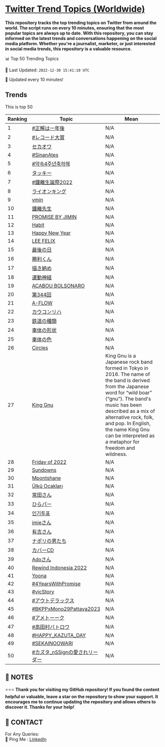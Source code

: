 [Twitter Trend Topics (Worldwide)](https://github.com/ErcinDedeoglu/Twitter-Trend-Topics)
==========

**This repository tracks the top trending topics on Twitter from around the world. 
The script runs on every 10 minutes, ensuring that the most popular topics are always up to date. 
With this repository, you can stay informed on the latest trends and conversations happening on the social media platform. 
Whether you're a journalist, marketer, or just interested in social media trends, this repository is a valuable resource.**


📊 Top 50 Trending Topics

📆 Last Updated: `2022-12-30 15:41:10 UTC`

🔧 Updated every 10 minutes!


## Trends

This is top 50

| Ranking | Topic | Mean |
| ------- | ------------ | ------------ |
| 1 | [#正解は一年後](http://twitter.com/search?q=%23%e6%ad%a3%e8%a7%a3%e3%81%af%e4%b8%80%e5%b9%b4%e5%be%8c) | N/A |
| 2 | [#レコード大賞](http://twitter.com/search?q=%23%e3%83%ac%e3%82%b3%e3%83%bc%e3%83%89%e5%a4%a7%e8%b3%9e) | N/A |
| 3 | [セカオワ](http://twitter.com/search?q=%e3%82%bb%e3%82%ab%e3%82%aa%e3%83%af) | N/A |
| 4 | [#SinanAteş](http://twitter.com/search?q=%23SinanAte%c5%9f) | N/A |
| 5 | [#약속4주년축하해](http://twitter.com/search?q=%23%ec%95%bd%ec%86%8d4%ec%a3%bc%eb%85%84%ec%b6%95%ed%95%98%ed%95%b4) | N/A |
| 6 | [タッキー](http://twitter.com/search?q=%e3%82%bf%e3%83%83%e3%82%ad%e3%83%bc) | N/A |
| 7 | [#鍾離生誕祭2022](http://twitter.com/search?q=%23%e9%8d%be%e9%9b%a2%e7%94%9f%e8%aa%95%e7%a5%ad2022) | N/A |
| 8 | [ライオンキング](http://twitter.com/search?q=%e3%83%a9%e3%82%a4%e3%82%aa%e3%83%b3%e3%82%ad%e3%83%b3%e3%82%b0) | N/A |
| 9 | [vmin](http://twitter.com/search?q=vmin) | N/A |
| 10 | [鍾離先生](http://twitter.com/search?q=%e9%8d%be%e9%9b%a2%e5%85%88%e7%94%9f) | N/A |
| 11 | [PROMISE BY JIMIN](http://twitter.com/search?q=PROMISE+BY+JIMIN) | N/A |
| 12 | [Habit](http://twitter.com/search?q=Habit) | N/A |
| 13 | [Happy New Year](http://twitter.com/search?q=Happy+New+Year) | N/A |
| 14 | [LEE FELIX](http://twitter.com/search?q=LEE+FELIX) | N/A |
| 15 | [最後の日](http://twitter.com/search?q=%e6%9c%80%e5%be%8c%e3%81%ae%e6%97%a5) | N/A |
| 16 | [勝利くん](http://twitter.com/search?q=%e5%8b%9d%e5%88%a9%e3%81%8f%e3%82%93) | N/A |
| 17 | [描き納め](http://twitter.com/search?q=%e6%8f%8f%e3%81%8d%e7%b4%8d%e3%82%81) | N/A |
| 18 | [運動神経](http://twitter.com/search?q=%e9%81%8b%e5%8b%95%e7%a5%9e%e7%b5%8c) | N/A |
| 19 | [ACABOU BOLSONARO](http://twitter.com/search?q=ACABOU+BOLSONARO) | N/A |
| 20 | [第344回](http://twitter.com/search?q=%e7%ac%ac344%e5%9b%9e) | N/A |
| 21 | [A-FLOW](http://twitter.com/search?q=A-FLOW) | N/A |
| 22 | [カウコンリハ](http://twitter.com/search?q=%e3%82%ab%e3%82%a6%e3%82%b3%e3%83%b3%e3%83%aa%e3%83%8f) | N/A |
| 23 | [鉄道の種類](http://twitter.com/search?q=%e9%89%84%e9%81%93%e3%81%ae%e7%a8%ae%e9%a1%9e) | N/A |
| 24 | [車体の形状](http://twitter.com/search?q=%e8%bb%8a%e4%bd%93%e3%81%ae%e5%bd%a2%e7%8a%b6) | N/A |
| 25 | [車体の色](http://twitter.com/search?q=%e8%bb%8a%e4%bd%93%e3%81%ae%e8%89%b2) | N/A |
| 26 | [Circles](http://twitter.com/search?q=Circles) | N/A |
| 27 | [King Gnu](http://twitter.com/search?q=King+Gnu) | King Gnu is a Japanese rock band formed in Tokyo in 2016. The name of the band is derived from the Japanese word for “wild boar” (“gnu”). The band's music has been described as a mix of alternative rock, folk, and pop. In English, the name King Gnu can be interpreted as a metaphor for freedom and wildness. |
| 28 | [Friday of 2022](http://twitter.com/search?q=Friday+of+2022) | N/A |
| 29 | [Sundowns](http://twitter.com/search?q=Sundowns) | N/A |
| 30 | [Mpontshane](http://twitter.com/search?q=Mpontshane) | N/A |
| 31 | [Ülkü Ocakları](http://twitter.com/search?q=%c3%9clk%c3%bc+Ocaklar%c4%b1) | N/A |
| 32 | [常田さん](http://twitter.com/search?q=%e5%b8%b8%e7%94%b0%e3%81%95%e3%82%93) | N/A |
| 33 | [ひらパー](http://twitter.com/search?q=%e3%81%b2%e3%82%89%e3%83%91%e3%83%bc) | N/A |
| 34 | [인기투표](http://twitter.com/search?q=%ec%9d%b8%ea%b8%b0%ed%88%ac%ed%91%9c) | N/A |
| 35 | [imieさん](http://twitter.com/search?q=imie%e3%81%95%e3%82%93) | N/A |
| 36 | [有吉さん](http://twitter.com/search?q=%e6%9c%89%e5%90%89%e3%81%95%e3%82%93) | N/A |
| 37 | [ナポリの男たち](http://twitter.com/search?q=%e3%83%8a%e3%83%9d%e3%83%aa%e3%81%ae%e7%94%b7%e3%81%9f%e3%81%a1) | N/A |
| 38 | [カバーCD](http://twitter.com/search?q=%e3%82%ab%e3%83%90%e3%83%bcCD) | N/A |
| 39 | [Adoさん](http://twitter.com/search?q=Ado%e3%81%95%e3%82%93) | N/A |
| 40 | [Rewind Indonesia 2022](http://twitter.com/search?q=Rewind+Indonesia+2022) | N/A |
| 41 | [Yoona](http://twitter.com/search?q=Yoona) | N/A |
| 42 | [#4YearsWithPromise](http://twitter.com/search?q=%234YearsWithPromise) | N/A |
| 43 | [#vicStory](http://twitter.com/search?q=%23vicStory) | N/A |
| 44 | [#アウトデラックス](http://twitter.com/search?q=%23%e3%82%a2%e3%82%a6%e3%83%88%e3%83%87%e3%83%a9%e3%83%83%e3%82%af%e3%82%b9) | N/A |
| 45 | [#BKPPxMono29Pattaya2023](http://twitter.com/search?q=%23BKPPxMono29Pattaya2023) | N/A |
| 46 | [#アメトーーク](http://twitter.com/search?q=%23%e3%82%a2%e3%83%a1%e3%83%88%e3%83%bc%e3%83%bc%e3%82%af) | N/A |
| 47 | [#高田村バトロワ](http://twitter.com/search?q=%23%e9%ab%98%e7%94%b0%e6%9d%91%e3%83%90%e3%83%88%e3%83%ad%e3%83%af) | N/A |
| 48 | [#HAPPY_KAZUTA_DAY](http://twitter.com/search?q=%23HAPPY_KAZUTA_DAY) | N/A |
| 49 | [#SEKAINOOWARI](http://twitter.com/search?q=%23SEKAINOOWARI) | N/A |
| 50 | [#カズタ_nSSignの愛されリーダー](http://twitter.com/search?q=%23%e3%82%ab%e3%82%ba%e3%82%bf_nSSign%e3%81%ae%e6%84%9b%e3%81%95%e3%82%8c%e3%83%aa%e3%83%bc%e3%83%80%e3%83%bc) | N/A |




## 📝 NOTES

⭐⭐⭐ **Thank you for visiting my GitHub repository! If you found the content helpful or valuable, leave a star on the repository to show your support. It encourages me to continue updating the repository and allows others to discover it. Thanks for your help!**

## 📨 CONTACT

 For Any Queries:  
            🏓 Ping Me : [LinkedIn](https://www.linkedin.com/in/ercindedeoglu/)